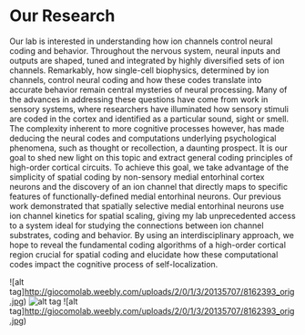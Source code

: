 # Our Research

Our lab is interested in understanding how ion channels control neural coding and behavior.   Throughout the nervous system, neural inputs and outputs are shaped, tuned and integrated by highly diversified sets of ion channels.  Remarkably, how single-cell biophysics, determined by ion channels, control neural coding and how these codes translate into accurate behavior remain central mysteries of neural processing.  Many of the advances in addressing these questions have come from work in sensory systems, where researchers have illuminated how sensory stimuli are coded in the cortex and identified as a particular sound, sight or smell.  The complexity inherent to more cognitive processes however, has made deducing the neural codes and computations underlying psychological phenomena, such as thought or recollection, a daunting prospect.  It is our goal to shed new light on this topic and extract general coding principles of high-order cortical circuits.  To achieve this goal, we take advantage of the simplicity of spatial coding by non-sensory medial entorhinal cortex neurons and the discovery of an ion channel that directly maps to specific features of functionally-defined medial entorhinal neurons. Our previous work demonstrated that spatially selective medial entorhinal neurons use ion channel kinetics for spatial scaling, giving my lab unprecedented access to a system ideal for studying the connections between ion channel substrates, coding and behavior.  By using an interdisciplinary approach, we hope to reveal the fundamental coding algorithms of a high-order cortical region crucial for spatial coding and elucidate how these computational codes impact the cognitive process of self-localization. 

![alt tag]http://giocomolab.weebly.com/uploads/2/0/1/3/20135707/8162393_orig.jpg)
![alt tag](http://giocomolab.weebly.com/uploads/2/0/1/3/20135707/8162393_orig.jpg)
![alt tag]http://giocomolab.weebly.com/uploads/2/0/1/3/20135707/8162393_orig.jpg)
